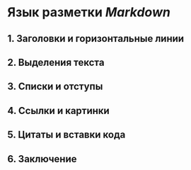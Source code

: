 # Язык разметки *Markdown*

## 1. Заголовки и горизонтальные линии

## 2. Выделения текста

## 3. Списки и отступы

## 4. Ссылки и картинки

## 5. Цитаты и вставки кода

## 6. Заключение
